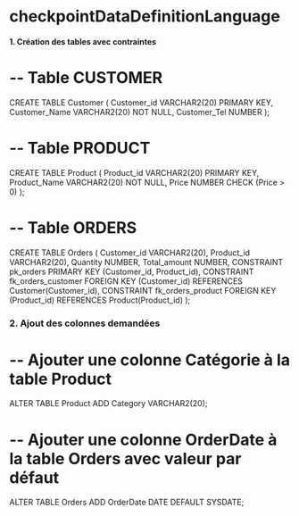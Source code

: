 # checkpointDataDefinitionLanguage


#### 1. Création des tables avec contraintes

# -- Table CUSTOMER
CREATE TABLE Customer (
    Customer_id     VARCHAR2(20) PRIMARY KEY,
    Customer_Name   VARCHAR2(20) NOT NULL,
    Customer_Tel    NUMBER
);


# -- Table PRODUCT
CREATE TABLE Product (
    Product_id      VARCHAR2(20) PRIMARY KEY,
    Product_Name    VARCHAR2(20) NOT NULL,
    Price           NUMBER CHECK (Price > 0)
);


# -- Table ORDERS
CREATE TABLE Orders (
    Customer_id     VARCHAR2(20),
    Product_id      VARCHAR2(20),
    Quantity        NUMBER,
    Total_amount    NUMBER,
    CONSTRAINT pk_orders PRIMARY KEY (Customer_id, Product_id),
    CONSTRAINT fk_orders_customer FOREIGN KEY (Customer_id) REFERENCES Customer(Customer_id),
    CONSTRAINT fk_orders_product FOREIGN KEY (Product_id) REFERENCES Product(Product_id)
);


### 2. Ajout des colonnes demandées

# -- Ajouter une colonne Catégorie à la table Product

ALTER TABLE Product ADD Category VARCHAR2(20);

# -- Ajouter une colonne OrderDate à la table Orders avec valeur par défaut

ALTER TABLE Orders ADD OrderDate DATE DEFAULT SYSDATE;
